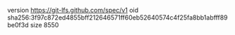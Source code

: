 version https://git-lfs.github.com/spec/v1
oid sha256:3f97c872ed4855bff212646571ff60eb52640574c4f25fa8bb1abfff89be0f3d
size 8550
